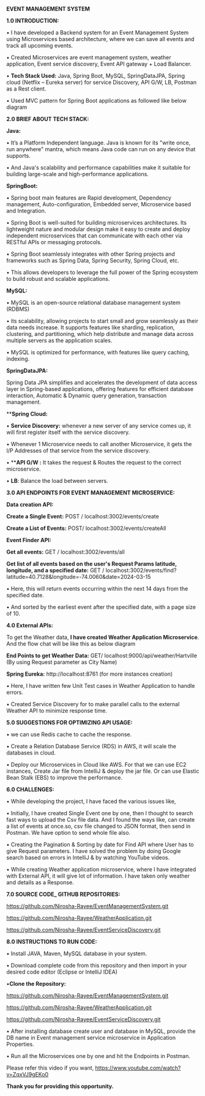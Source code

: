  **EVENT MANAGEMENT SYSTEM**


**1.0	INTRODUCTION:**

•	I have developed a Backend system for an Event Management System using Microservices based architecture, where we can save all events and track all upcoming events.

•	Created Microservices are event management system, weather application, Event service discovery, Event API gateway + Load Balancer.

•	**Tech Stack Used:** Java, Spring Boot, MySQL, SpringDataJPA, Spring cloud (Netflix – Eureka server) for service Discovery, API G/W, LB, Postman as a Rest client.

•	Used MVC pattern for Spring Boot applications as followed like below diagram 

**2.0	BRIEF ABOUT TECH STACK:**

**Java:**

•	It’s a Platform Independent language. Java is known for its "write once, run anywhere" mantra, which means Java code can run on any device that supports. 

•	And Java's scalability and performance capabilities make it suitable for building large-scale and high-performance applications.

**SpringBoot:**

•	Spring boot main features are Rapid development, Dependency management, Auto-configuration, Embedded server, Microservice based and Integration.

•	Spring Boot is well-suited for building microservices architectures. Its lightweight nature and modular design make it easy to create and deploy independent microservices that can communicate with each other via RESTful APIs or messaging protocols.

•	Spring Boot seamlessly integrates with other Spring projects and frameworks such as Spring Data, Spring Security, Spring Cloud, etc. 

•	This allows developers to leverage the full power of the Spring ecosystem to build robust and scalable applications.

**MySQL:**

•	MySQL is an open-source relational database management system (RDBMS)

•	its scalability, allowing projects to start small and grow seamlessly as their data needs increase. It supports features like sharding, replication, clustering, and partitioning, which help distribute and manage data across multiple servers as the application scales.

•	MySQL is optimized for performance, with features like query caching, indexing.

**SpringDataJPA:**

Spring Data JPA simplifies and accelerates the development of data access layer in Spring-based applications, offering features for efficient database interaction, Automatic & Dynamic query generation, transaction management.

****Spring Cloud:**

•	**Service Discovery:** whenever a new server of any service comes up, it will first register itself with the service discovery. 

•	Whenever 1 Microservice needs to call another Microservice, it gets the I/P Addresses of that service from the service discovery.

•	****API G/W :** It takes the request & Routes the request to the correct microservice.

•	**LB**: Balance the load between servers.

**3.0	API ENDPOINTS FOR EVENT MANAGEMENT MICROSERVICE:**

**Data creation API:**

**Create a Single Event:**  POST / localhost:3002/events/create 

**Create a List of Events:**  POST/ localhost:3002/events/createAll

**Event Finder API:**

**Get all events:**  GET / localhost:3002/events/all

**Get list of all events based on the user's Request Params latitude, longitude, and a specified date:**  GET / localhost:3002/events/find?latitude=40.7128&longitude=-74.0060&date=2024-03-15

•	Here, this will return events occurring within the next 14 days from the specified date. 

•	And sorted by the earliest event after the specified date, with a page size of 10.

**4.0  External APIs:**

To get the Weather data, **I have created Weather Application Microservice**.  And the flow chat will be like this as below diagram
 
**End Points to get Weather Data:**      GET/ localhost:9000/api/weather/Hartville     (By using Request parameter as City Name)  

**Spring Eureka:**  http://localhost:8761 (for more instances creation)

 
•	Here, I have written few Unit Test cases in Weather Application to handle errors.

•	Created Service Discovery  for to make parallel calls to the external Weather API to minimize response time.

**5.0	SUGGESTIONS FOR OPTIMIZING API USAGE:**

•	we can use Redis cache to cache the response.

•	Create a Relation Database Service (RDS) in AWS, it will scale the databases in cloud.

•	Deploy our Microservices in Cloud like AWS. For that we can use EC2 instances, Create Jar file from IntelliJ & deploy the jar file. Or can use Elastic Bean Stalk (EBS) to improve the performance.

**6.0	CHALLENGES:**

•	While developing the project, I have faced the various issues like,

•	Initially, I have created Single Event one by one, then I thought to search fast ways to upload the Csv file data. And I found the ways like, can create a list of events at once.so, csv file changed to JSON format, then send in Postman. We have option to send whole file also.

•	Creating the Pagination & Sorting by date for Find API where User has to give Request parameters. I have solved the problem by doing Google search based on errors in IntelliJ & by watching YouTube videos.

•	While creating Weather application microservice, where I have integrated with External API, it will give lot of information. I have taken only weather and details as a Response.

**7.0	SOURCE CODE_ GITHUB REPOSITORIES:**

https://github.com/Nirosha-Rayee/EventManagementSystem.git	

https://github.com/Nirosha-Rayee/WeatherApplication.git

https://github.com/Nirosha-Rayee/EventServiceDiscovery.git

**8.0	INSTRUCTIONS TO RUN CODE:**

•	Install JAVA, Maven, MySQL database in your system.

•	Download complete code from this repository and then import in your desired code editor (Eclipse or IntelliJ IDEA)

•**Clone the Repository:**

https://github.com/Nirosha-Rayee/EventManagementSystem.git

https://github.com/Nirosha-Rayee/WeatherApplication.git

https://github.com/Nirosha-Rayee/EventServiceDiscovery.git

•	After installing database create user and database in MySQL, provide the DB name in Event management service microservice in Application Properties.

•	Run all the Microservices one by one and hit the Endpoints in Postman.

Please refer this video if you want, https://www.youtube.com/watch?v=ZqxVJ9gEKo0

**Thank you for providing this opportunity.**







